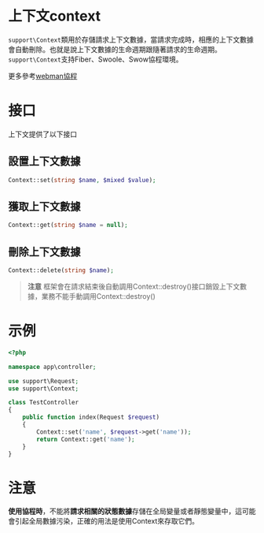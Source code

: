 # 上下文context

`support\Context`類用於存儲請求上下文數據，當請求完成時，相應的上下文數據會自動刪除。也就是說上下文數據的生命週期跟隨著請求的生命週期。`support\Context`支持Fiber、Swoole、Swow協程環境。

更多參考[webman協程](./fiber.md)

# 接口
上下文提供了以下接口

## 設置上下文數據
```php
Context::set(string $name, $mixed $value);
```

## 獲取上下文數據
```php
Context::get(string $name = null);
```

## 刪除上下文數據
```php
Context::delete(string $name);
```

> **注意**
> 框架會在請求結束後自動調用Context::destroy()接口銷毀上下文數據，業務不能手動調用Context::destroy()

# 示例
```php
<?php

namespace app\controller;

use support\Request;
use support\Context;

class TestController
{
    public function index(Request $request)
    {
        Context::set('name', $request->get('name'));
        return Context::get('name');
    }
}
```

# 注意
**使用協程時**，不能將**請求相關的狀態數據**存儲在全局變量或者靜態變量中，這可能會引起全局數據污染，正確的用法是使用Context來存取它們。